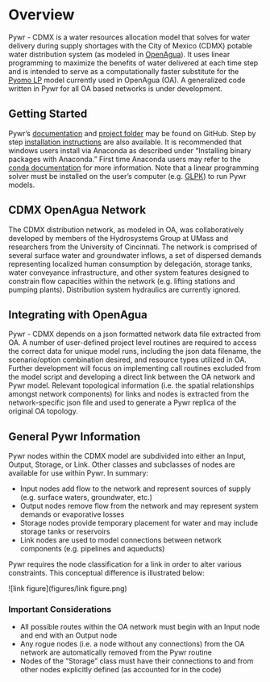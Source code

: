 # Overview
Pywr - CDMX is a water resources allocation model that solves for water delivery during supply shortages with the City of Mexico (CDMX) potable water distribution system (as modeled in [OpenAgua](https://www.openagua.org/)). It uses linear programming to maximize the benefits of water delivered at each time step and is intended to serve as a computationally faster substitute for the [Pyomo LP](https://github.com/rheinheimer/waterlp-mcma) model currently used in OpenAgua (OA). A generalized code written in Pywr for all OA based networks is under development.

## Getting Started
Pywr’s [documentation](https://pywr.github.io/pywr-docs/index.html) and [project folder](https://github.com/pywr/pywr) may be found on GitHub. Step by step [installation instructions](https://pywr.github.io/pywr-docs/install.html) are also available. It is recommended that windows users install via Anaconda as described under “Installing binary packages with Anaconda.” First time Anaconda users may refer to the [conda documentation](https://conda.io/docs/user-guide/getting-started.html) for more information. Note that a linear programming solver must be installed on the user’s computer (e.g. [GLPK](http://winglpk.sourceforge.net/)) to run Pywr models.

## CDMX OpenAgua Network
The CDMX distribution network, as modeled in OA, was collaboratively developed by members of the Hydrosystems Group at UMass and researchers from the University of Cincinnati. The network is comprised of several surface water and groundwater inflows, a set of dispersed demands representing localized human consumption by delegación, storage tanks, water conveyance infrastructure, and other system features designed to constrain flow capacities within the network (e.g. lifting stations and pumping plants). Distribution system hydraulics are currently ignored.

## Integrating with OpenAgua
Pywr - CDMX depends on a json formatted network data file extracted from OA. A number of user-defined project level routines are required to access the correct data for unique model runs, including the json data filename, the scenario/option combination desired, and resource types utilized in OA. Further development will focus on implementing call routines excluded from the model script and developing a direct link between the OA network and Pywr model. Relevant topological information (i.e. the spatial relationships amongst network components) for links and nodes is extracted from the network-specific json file and used to generate a Pywr replica of the original OA topology.

## General Pywr Information
Pywr nodes within the CDMX model are subdivided into either an Input, Output, Storage, or Link. Other classes and subclasses of nodes are available for use within Pywr. In summary:
*	 Input nodes add flow to the network and represent sources of supply (e.g. surface waters, groundwater, etc.)
*	Output nodes remove flow from the network and may represent system demands or evaporative losses
*	Storage nodes provide temporary placement for water and may include storage tanks or reservoirs
*	Link nodes are used to model connections between network components (e.g. pipelines and aqueducts)

Pywr requires the node classification for a link in order to alter various constraints. This conceptual difference is illustrated below:

![link figure](figures/link figure.png)

### Important Considerations
*	All possible routes within the OA network must begin with an Input node and end with an Output node
*	Any rogue nodes (i.e. a node without any connections) from the OA network are automatically removed from the Pywr routine
*	Nodes of the “Storage” class must have their connections to and from other nodes explicitly defined (as accounted for in the code)
